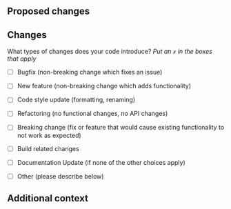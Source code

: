 ## Proposed changes

<!---Describe the big picture of your changes here.  If it fixes a bug or resolves a feature request, be sure to link that issue--->

## Changes

What types of changes does your code introduce?  _Put an `x` in the boxes that apply_

- [ ] Bugfix (non-breaking change which fixes an issue)
- [ ] New feature (non-breaking change which adds functionality)
- [ ] Code style update (formatting, renaming)
- [ ] Refactoring (no functional changes, no API changes)
- [ ] Breaking change (fix or feature that would cause existing functionality to not work as expected)
- [ ] Build related changes
- [ ] Documentation Update (if none of the other choices apply)
- [ ] Other (please describe below)


## Additional context

